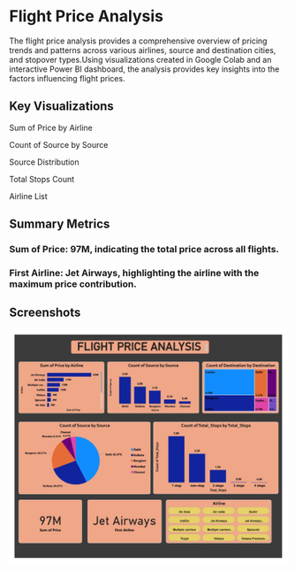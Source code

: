 
# Flight Price Analysis

The flight price analysis provides a comprehensive overview of pricing trends and patterns across various airlines, source and destination cities, and stopover types.Using visualizations created in Google Colab and an interactive Power BI dashboard, the analysis provides key insights into the factors influencing flight prices.

## Key Visualizations

Sum of Price by Airline

Count of Source by Source

Source Distribution

Total Stops Count

Airline List
## Summary Metrics

### Sum of Price: 97M, indicating the total price across all flights.

### First Airline: Jet Airways, highlighting the airline with the maximum price contribution.

## Screenshots

![App Screenshot](https://github.com/sidheshsahu/DataAnalysis/blob/main/POWERBI-FlightPriceAnalysis.jpg)


